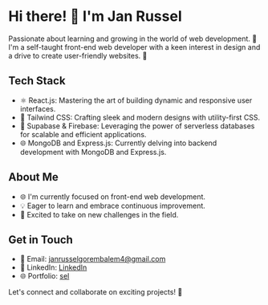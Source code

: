 # Hi there! 👋 I'm Jan Russel

Passionate about learning and growing in the world of web development. 🌱 I'm a self-taught front-end web developer with a keen interest in design and a drive to create user-friendly websites. 🚀

## Tech Stack
- ⚛️ React.js: Mastering the art of building dynamic and responsive user interfaces.
- 🎨 Tailwind CSS: Crafting sleek and modern designs with utility-first CSS.
- 🚀 Supabase & Firebase: Leveraging the power of serverless databases for scalable and efficient applications.
- 🌐 MongoDB and Express.js: Currently delving into backend development with MongoDB and Express.js.

## About Me
- 🌐 I'm currently focused on front-end web development.
- 💡 Eager to learn and embrace continuous improvement.
- 🚀 Excited to take on new challenges in the field.

## Get in Touch
- 📧 Email: [janrusselgorembalem4@gmail.com](mailto:janrusselgorembalem4@gmail.com)
- 📰 LinkedIn: [LinkedIn](https://www.linkedin.com/in/jan-russel-gorembalem-196a17299/)
- 🌐 Portfolio: [sel](https://selelel.github.io/portfolio)

Let's connect and collaborate on exciting projects! 🤝
